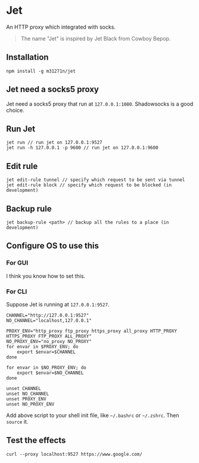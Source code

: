 # Jet
An HTTP proxy which integrated with socks.

> The name "Jet" is inspired by Jet Black from Cowboy Bepop.

## Installation

	npm install -g m31271n/jet

## Jet need a socks5 proxy
Jet need a socks5 proxy that run at `127.0.0.1:1080`. Shadowsocks is a good choice.

## Run Jet

	jet run // run jet on 127.0.0.1:9527
	jet run -h 127.0.0.1 -p 9600 // run jet on 127.0.0.1:9600

## Edit rule

	jet edit-rule tunnel // specify which request to be sent via tunnel
	jet edit-rule block // specify which request to be blocked (in development)

## Backup rule

	jet backup-rule <path> // backup all the rules to a place (in development)

## Configure OS to use this
### For GUI
I think you know how to set this.

### For CLI
Suppose Jet is running at `127.0.0.1:9527`.

	CHANNEL="http://127.0.0.1:9527"
	NO_CHANNEL="localhost,127.0.0.1"

	PROXY_ENV="http_proxy ftp_proxy https_proxy all_proxy HTTP_PROXY HTTPS_PROXY FTP_PROXY ALL_PROXY"
	NO_PROXY_ENV="no_proxy NO_PROXY"
	for envar in $PROXY_ENV; do
		export $envar=$CHANNEL
	done

	for envar in $NO_PROXY_ENV; do
		export $envar=$NO_CHANNEL
	done

	unset CHANNEL
	unset NO_CHANNEL
	unset PROXY_ENV
	unset NO_PROXY_ENV

Add above script to your shell init file, like `~/.bashrc` or `~/.zshrc`. Then `source` it.

## Test the effects

    curl --proxy localhost:9527 https://www.google.com/
